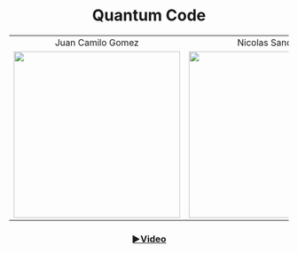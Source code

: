 <h1 align="center">
  Quantum Code
</h1>

<table align="center">
  <tr>
    <td align="center">Juan Camilo Gomez</td>
    <td align="center">Nicolas Sanchez</td>
    <td align="center">Jose Jaramillo</td>
  </tr>
  <tr>
    <td align="center">
      <img src="https://github.com/Intro-CompuMovil/JaveWheels/assets/107308404/5de01fd0-b815-440d-9e70-af3bc2660076" width="300">
    </td>
    <td align="center">
      <img src="https://github.com/Intro-CompuMovil/JaveWheels/assets/107308404/ab422842-3718-4456-ab97-c28c14c75d4e" width="300">
    </td>
    <td align="center">
      <img src="https://github.com/Intro-CompuMovil/JaveWheels/assets/107308404/6a07817b-70ac-42b7-9f43-2470070f8b10" width="300">
    </td>
  </tr>
</table>
<h3 align="center">
   <a href="https://youtube.com">
  ►Video
</h3>
